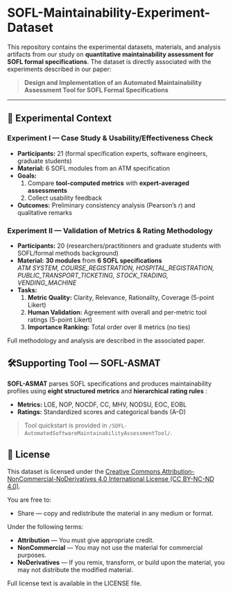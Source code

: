 # SOFL-Maintainability-Experiment-Dataset
This repository contains the experimental datasets, materials, and analysis artifacts from our study on **quantitative maintainability assessment for SOFL formal specifications**. The dataset is directly associated with the experiments described in our paper:
> **Design and Implementation of an Automated Maintainability Assessment Tool for SOFL Formal Specifications**

---

## 🧪 Experimental Context

### Experiment I — Case Study & Usability/Effectiveness Check
- **Participants:** 21 (formal specification experts, software engineers, graduate students)
- **Material:** 6 SOFL modules from an ATM specification
- **Goals:**  
  1) Compare **tool-computed metrics** with **expert-averaged assessments**  
  2) Collect usability feedback  
- **Outcomes:** Preliminary consistency analysis (Pearson’s *r*) and qualitative remarks

### Experiment II — Validation of Metrics & Rating Methodology
- **Participants:** 20 (researchers/practitioners and graduate students with SOFL/formal methods background)
- **Material:** **30 modules** from **6 SOFL specifications**  
  *ATM SYSTEM, COURSE_REGISTRATION, HOSPITAL_REGISTRATION, PUBLIC_TRANSPORT_TICKETING, STOCK_TRADING, VENDING_MACHINE*
- **Tasks:**  
  1) **Metric Quality:** Clarity, Relevance, Rationality, Coverage (5-point Likert)  
  2) **Human Validation:** Agreement with overall and per-metric tool ratings (5-point Likert)  
  3) **Importance Ranking:** Total order over 8 metrics (no ties)

Full methodology and analysis are described in the associated paper.

## 🛠Supporting Tool — SOFL-ASMAT
**SOFL-ASMAT** parses SOFL specifications and produces maintainability profiles using **eight structured metrics** and **hierarchical rating rules** :
- **Metrics:** LOE, NOP, NOCDF, CC, MHV, NODSU, EOC, EOBL  
- **Ratings:** Standardized scores and categorical bands (A–D)

> Tool quickstart is provided in `/SOFL-AutomatedSoftwareMaintainabilityAssessmentTool/`.

## 📜 License
This dataset is licensed under the [Creative Commons Attribution-NonCommercial-NoDerivatives 4.0 International License (CC BY-NC-ND 4.0)](https://creativecommons.org/licenses/by-nc-nd/4.0/).

You are free to:
- Share — copy and redistribute the material in any medium or format.

Under the following terms:
- **Attribution** — You must give appropriate credit.
- **NonCommercial** — You may not use the material for commercial purposes.
- **NoDerivatives** — If you remix, transform, or build upon the material, you may not distribute the modified material.

Full license text is available in the LICENSE file.
